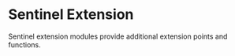 # Sentinel Extension

Sentinel extension modules provide additional extension points
and functions.



